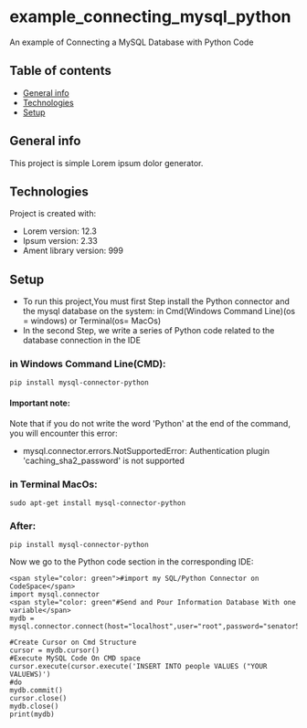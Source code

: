 # example_connecting_mysql_python
An example of Connecting a MySQL Database with Python Code

## Table of contents
* [General info](#general-info)
* [Technologies](#technologies)
* [Setup](#setup)

## General info
This project is simple Lorem ipsum dolor generator.
	
## Technologies
Project is created with:
* Lorem version: 12.3
* Ipsum version: 2.33
* Ament library version: 999
	
## Setup
* To run this project,You must first Step install the Python connector and the mysql database on the system:
in Cmd(Windows Command Line)(os = windows) or Terminal(os= MacOs)
* In the second Step, we write a series of Python code related to the database connection in the IDE


### in Windows Command Line(CMD):
```
pip install mysql-connector-python
```
#### Important note:
Note that if you do not write the word 'Python' at the end of the command, you will encounter this error:

* mysql.connector.errors.NotSupportedError: Authentication plugin 'caching_sha2_password' is not supported
### in Terminal MacOs:
```
sudo apt-get install mysql-connector-python
```
### After:
```
pip install mysql-connector-python

```
Now we go to the Python code section in the corresponding IDE:
```
<span style="color: green">#import my SQL/Python Connector on CodeSpace</span>
import mysql.connector
<span style="color: green"#Send and Pour Information Database With one variable</span>
mydb = mysql.connector.connect(host="localhost",user="root",password="senator529",database='test')

#Create Cursor on Cmd Structure
cursor = mydb.cursor()
#Execute MySQL Code On CMD space
cursor.execute(cursor.execute('INSERT INTO people VALUES ("YOUR VALUEWS)')
#do 
mydb.commit()
cursor.close()
mydb.close() 
print(mydb)
```
